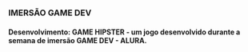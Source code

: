 ### IMERSÃO GAME DEV
#### Desenvolvimento: GAME HIPSTER - um jogo desenvolvido durante a semana de imersão GAME DEV - ALURA. 
